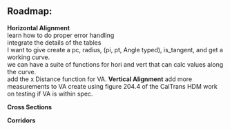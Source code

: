 ## Roadmap:
**Horizontal Alignment**\
learn how to do proper error handling\
integrate the details of the tables\
I want to give create a pc, radius, (pi, pt, Angle typed), is_tangent, and get a working curve.\
we can have a suite of functions for hori and vert that can calc values along the curve.\
add the x Distance function for VA.
**Vertical Alignment**
add more measurements to VA create using figure 204.4 of the CalTrans HDM
work on testing if VA is within spec.

**Cross Sections**


**Corridors**
